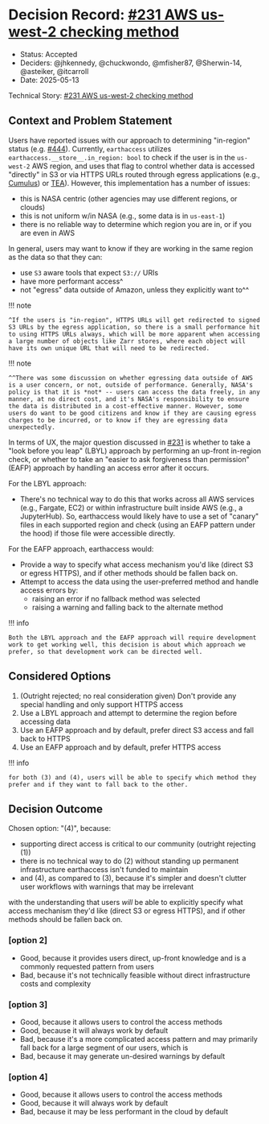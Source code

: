 # Decision Record: [#231 AWS us-west-2 checking method](https://github.com/nsidc/earthaccess/issues/231)

- Status: Accepted  <!-- optional -->
- Deciders: @jhkennedy, @chuckwondo, @mfisher87, @Sherwin-14, @asteiker, @itcarroll
- Date: 2025-05-13
<!-- - Tags: [space and/or comma separated list of tags] optional -->

Technical Story: [#231 AWS us-west-2 checking method](https://github.com/nsidc/earthaccess/issues/231)

## Context and Problem Statement

Users have reported issues with our approach to determining "in-region" status (e.g. [#444](https://github.com/nsidc/earthaccess/issues/444)). Currently, `earthaccess` utilizes `earthaccess.__store__.in_region: bool` to check if the user is in the `us-west-2` AWS region, and uses that flag to control whether data is accessed "directly" in S3 or via HTTPS URLs routed through egress applications (e.g., [Cumulus](https://github.com/nasa/cumulus)) or [TEA](https://github.com/asfadmin/thin-egress-app)). However, this implementation has a number of issues:
- this is NASA centric (other agencies may use different regions, or clouds)
- this is not uniform w/in NASA (e.g., some data is in `us-east-1`)
- there is no reliable way to determine which region you are in, or if you are even in AWS

In general, users may want to know if they are working in the same region as the data so that they can:
- use `S3` aware tools that expect `S3://` URIs
- have more performant access^
- not "egress" data outside of Amazon, unless they explicitly want to^^

!!! note

    ^If the users is "in-region", HTTPS URLs will get redirected to signed S3 URLs by the egress application, so there is a small performance hit to using HTTPS URLs always, which will be more apparent when accessing a large number of objects like Zarr stores, where each object will have its own unique URL that will need to be redirected.

!!! note

    ^^There was some discussion on whether egressing data outside of AWS is a user concern, or not, outside of performance. Generally, NASA's policy is that it is *not* -- users can access the data freely, in any manner, at no direct cost, and it's NASA's responsibility to ensure the data is distributed in a cost-effective manner. However, some users do want to be good citizens and know if they are causing egress charges to be incurred, or to know if they are egressing data unexpectedly.

In terms of UX, the major question discussed in [#231](https://github.com/nsidc/earthaccess/issues/231) is whether to take a "look before you leap" (LBYL) approach by performing an up-front in-region check, or whether to take an "easier to ask forgiveness than permission" (EAFP) approach by handling an access error after it occurs.

For the LBYL approach:
- There's no technical way to do this that works across all AWS services (e.g., Fargate, EC2) or within infrastructure built inside AWS (e.g., a JupyterHub). So, earthaccess would likely have to use a set of "canary" files in each supported region and check (using an EAFP pattern under the hood) if those file were accessible directly.

For the EAFP approach, earthaccess would:
- Provide a way to specify what access mechanism you'd like (direct S3 or egress HTTPS), and if other methods should be fallen back on.
- Attempt to access the data using the user-preferred method and handle access errors by:
  - raising an error if no fallback method was selected
  - raising a warning and falling back to the alternate method


!!! info

    Both the LBYL approach and the EAFP approach will require development work to get working well, this decision is about which approach we prefer, so that development work can be directed well.


## Considered Options

1. (Outright rejected; no real consideration given) Don't provide any special handling and only support HTTPS access
2. Use a LBYL approach and attempt to determine the region before accessing data
3. Use an EAFP approach and by default, prefer direct S3 access and fall back to HTTPS
4. Use an EAFP approach and by default, prefer HTTPS access


!!! info

    for both (3) and (4), users will be able to specify which method they prefer and if they want to fall back to the other.

## Decision Outcome

Chosen option: "(4)", because:
* supporting direct access is critical to our community (outright rejecting (1))
* there is no technical way to do (2) without standing up permanent infrastructure earthaccess isn't funded to maintain
* and (4), as compared to (3), because it's simpler and doesn't clutter user workflows with warnings that may be irrelevant

with the understanding that users _will_ be able to explicitly specify what access mechanism they'd like (direct S3 or egress HTTPS), and if other methods should be fallen back on.


### [option 2]

- Good, because it provides users direct, up-front knowledge and is a commonly requested pattern from users
- Bad, because it's not technically feasible without direct infrastructure costs and complexity

### [option 3]

- Good, because it allows users to control the access methods
- Good, because it will always work by default
- Bad, because it's a more complicated access pattern and may primarily fall back for a large segment of our users, which is
- Bad, because it may generate un-desired warnings by default

### [option 4]

- Good, because it allows users to control the access methods
- Good, because it will always work by default
- Bad, because it may be less performant in the cloud by default
